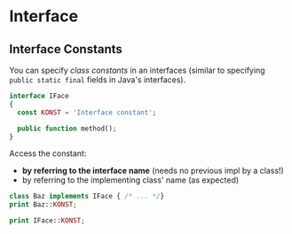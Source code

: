 # Interface










## Interface Constants

You can specify *class constants* in an interfaces (similar to specifying `public static final` fields in Java's interfaces).

```php
interface IFace
{
  const KONST = 'Interface constant';

  public function method();
}
```

Access the constant:
- **by referring to the interface name** (needs no previous impl by a class!)
- by referring to the implementing class' name (as expected)

```php
class Baz implements IFace { /* ... */}
print Baz::KONST;

print IFace::KONST;
```

